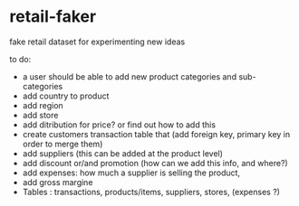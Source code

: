 # retail-faker

fake retail dataset for experimenting new ideas


to do:

- a user should be able to add new product categories and sub-categories
- add country to product
- add region
- add store
- add ditribution for price? or find out how to add this
- create customers transaction table that (add foreign key, primary key in order to merge them)
- add suppliers (this can be added at the product level)
- add discount or/and promotion (how can we add this info, and where?)
- add expenses: how much a supplier is selling the product,
- add gross margine
- Tables : transactions, products/items, suppliers, stores, (expenses ?)
